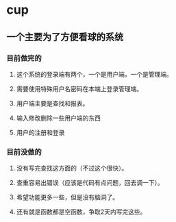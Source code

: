 # cup

## 一个主要为了方便看球的系统

### 目前做完的

1. 这个系统的登录端有两个，一个是用户端，一个是管理端。

2. 需要使用特殊用户名密码在本端上登录管理端。

3. 用户端主要是查找和报表。

4. 输入修改删除一些用户端的东西

5. 用户的注册和登录

   

### 目前没做的

1. 没有写完查找这方面的（不过这个很快）。

2. 查重容易出错误（应该是代码有点问题，回去调一下）。

3. 希望功能更多一些，但是没有脑洞了。

4. 还有就是函数都是空函数，争取2天内写完这些。

   ### 
